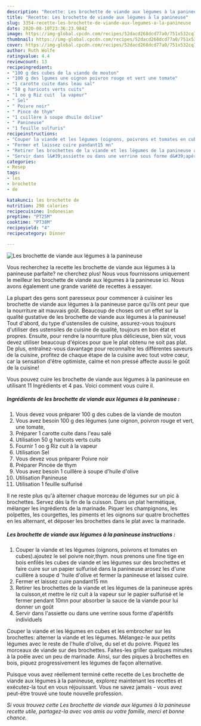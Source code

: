 ```yaml
---
description: "Recette: Les brochette de viande aux légumes à la panineuse"
title: "Recette: Les brochette de viande aux légumes à la panineuse"
slug: 3354-recette-les-brochette-de-viande-aux-legumes-a-la-panineuse
date: 2020-08-10T23:36:23.984Z
image: https://img-global.cpcdn.com/recipes/52dacd268dcd77a0/751x532cq70/les-brochette-de-viande-aux-legumes-a-la-panineuse-photo-principale-de-la-recette.jpg
thumbnail: https://img-global.cpcdn.com/recipes/52dacd268dcd77a0/751x532cq70/les-brochette-de-viande-aux-legumes-a-la-panineuse-photo-principale-de-la-recette.jpg
cover: https://img-global.cpcdn.com/recipes/52dacd268dcd77a0/751x532cq70/les-brochette-de-viande-aux-legumes-a-la-panineuse-photo-principale-de-la-recette.jpg
author: Ruth Wolfe
ratingvalue: 4.4
reviewcount: 13
recipeingredient:
- "100 g des cubes de la viande de mouton"
- "100 g des lgumes une oignon poivron rouge et vert une tomate"
- "1 carotte cuite dans leau sal"
- "50 g haricots verts cuits"
- "1 oo g Riz cuit  la vapeur"
- " Sel"
- " Poivre noir"
- " Pince de thym"
- "1 cuillère à soupe dhuile dolive"
- " Panineuse"
- "1 feuille sulfuris"
recipeinstructions:
- "Couper la viande et les légumes (oignons, poivrons et tomates en cubes).ajoutez le sel poivre noir,thym. nous prenons une fine tige en bois enfilés les cubes de viande et les légumes sur des brochettes et faire cuire sur un papier sulfurisé dans la panineuse arosez les d&#39;une cuillère à soupe d &#39;huile d&#39;olive et fermer la panineuse et laissez cuire."
- "Fermer et laissez cuire pandant15 mn"
- "Retirer les brochettes de la viande et les légumes de la panineuse après la cuisson,et mettre le riz cuit à la vapeur sur le papier sulfurisé et le fermer pendant 10mn pour absorber la sauce de la viande pour lui donner un goût"
- "Servir dans l&#39;assiette ou dans une verrine sous forme d&#39;apéritifs individuels"
categories:
- Resep
tags:
- les
- brochette
- de

katakunci: les brochette de 
nutrition: 298 calories
recipecuisine: Indonesian
preptime: "PT25M"
cooktime: "PT38M"
recipeyield: "4"
recipecategory: Dinner

---
```



![Les brochette de viande aux légumes à la panineuse](https://img-global.cpcdn.com/recipes/52dacd268dcd77a0/751x532cq70/les-brochette-de-viande-aux-legumes-a-la-panineuse-photo-principale-de-la-recette.jpg)

Vous recherchez la recette les brochette de viande aux légumes à la panineuse parfaite? ne cherchez plus! Nous vous fournissons uniquement le meilleur les brochette de viande aux légumes à la panineuse ici. Nous avons également une grande variété de recettes à essayer.

La plupart des gens sont paresseux pour commencer à cuisiner les brochette de viande aux légumes à la panineuse parce qu'ils ont peur que la nourriture ait mauvais goût. Beaucoup de choses ont un effet sur la qualité gustative de les brochette de viande aux légumes à la panineuse! Tout d'abord, du type d'ustensiles de cuisine, assurez-vous toujours d'utiliser des ustensiles de cuisine de qualité, toujours en bon état et propres. Ensuite, pour rendre la nourriture plus délicieuse, bien sûr, vous devez utiliser beaucoup d'épices pour que le plat obtenu ne soit pas plat. De plus, entraînez-vous davantage pour reconnaître les différentes saveurs de la cuisine, profitez de chaque étape de la cuisine avec tout votre cœur, car la sensation d'être optimiste, calme et non pressé affecte aussi le goût de la cuisine!

<!--inarticleads1-->

Vous pouvez cuire les brochette de viande aux légumes à la panineuse en utilisant 11 Ingrédients et 4 pas. Voici comment vous cuire il.

##### Ingrédients de les brochette de viande aux légumes à la panineuse :

1. Vous devez vous préparer 100 g des cubes de la viande de mouton
1. Vous avez besoin 100 g des légumes (une oignon, poivron rouge et vert, une tomate,
1. Préparer 1 carotte cuite dans l&#39;eau salé
1. Utilisation 50 g haricots verts cuits
1. Fournir 1 oo g Riz cuit à la vapeur
1. Utilisation  Sel
1. Vous devez vous préparer  Poivre noir
1. Préparer  Pincée de thym
1. Vous avez besoin 1 cuillère à soupe d&#39;huile d&#39;olive
1. Utilisation  Panineuse
1. Utilisation 1 feuille sulfurisé


Il ne reste plus qu&#39;à alterner chaque morceau de légumes sur un pic à brochettes. Servez dès la fin de la cuisson. Dans un plat hermétique, mélanger les ingrédients de la marinade. Piquer les champignons, les polpettes, les courgettes, les piments et les oignons sur quatre brochettes en les alternant, et déposer les brochettes dans le plat avec la marinade. 

<!--inarticleads2-->

##### Les brochette de viande aux légumes à la panineuse instructions :

1. Couper la viande et les légumes (oignons, poivrons et tomates en cubes).ajoutez le sel poivre noir,thym. nous prenons une fine tige en bois enfilés les cubes de viande et les légumes sur des brochettes et faire cuire sur un papier sulfurisé dans la panineuse arosez les d&#39;une cuillère à soupe d &#39;huile d&#39;olive et fermer la panineuse et laissez cuire.
1. Fermer et laissez cuire pandant15 mn
1. Retirer les brochettes de la viande et les légumes de la panineuse après la cuisson,et mettre le riz cuit à la vapeur sur le papier sulfurisé et le fermer pendant 10mn pour absorber la sauce de la viande pour lui donner un goût
1. Servir dans l&#39;assiette ou dans une verrine sous forme d&#39;apéritifs individuels


Couper la viande et les légumes en cubes et les embrocher sur les brochettes: alterner la viande et les légumes. Mélangez-le aux petits légumes avec le reste de l&#39;huile d&#39;olive, du sel et du poivre. Piquez les morceaux de viande sur des brochettes. Faites-les griller quelques minutes à la poêle avec un peu de marinade. Ainsi, sur des piques à brochettes en bois, piquez progressivement les légumes de façon alternative. 

<!--inarticleads1-->

<p>
Puisque vous avez réellement terminé cette recette de Les brochette de viande aux légumes à la panineuse, explorez maintenant les recettes et exécutez-la tout en vous réjouissant. Vous ne savez jamais - vous avez peut-être trouvé une toute nouvelle profession.
</p>

<p>
<i>Si vous trouvez cette Les brochette de viande aux légumes à la panineuse recette utile, partagez-la avec vos amis ou votre famille, merci et bonne chance.</i>
</p>
